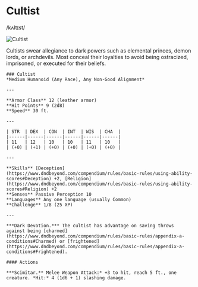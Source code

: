 # Cultist
/kʌltɪst/

![Cultist](https://www.dndbeyond.com/avatars/thumbnails/14/481/1000/1000/636364323106021375.png)

Cultists swear allegiance to dark powers such as elemental princes, demon lords, or archdevils. Most conceal their loyalties to avoid being ostracized, imprisoned, or executed for their beliefs.

```statblock:5e
### Cultist
*Medium Humanoid (Any Race), Any Non-Good Alignment*

---

**Armor Class** 12 (leather armor)
**Hit Points** 9 (2d8)
**Speed** 30 ft.

---

| STR  | DEX  | CON  | INT  | WIS  | CHA  |
|------|------|------|------|------|------|
| 11   | 12   | 10   | 10   | 11   | 10   |
| (+0) | (+1) | (+0) | (+0) | (+0) | (+0) |

---

**Skills** [Deception](https://www.dndbeyond.com/compendium/rules/basic-rules/using-ability-scores#Deception) +2, [Religion](https://www.dndbeyond.com/compendium/rules/basic-rules/using-ability-scores#Religion) +2
**Senses** Passive Perception 10
**Languages** Any one language (usually Common)
**Challenge** 1/8 (25 XP)

---

***Dark Devotion.*** The cultist has advantage on saving throws against being [charmed](https://www.dndbeyond.com/compendium/rules/basic-rules/appendix-a-conditions#Charmed) or [frightened](https://www.dndbeyond.com/compendium/rules/basic-rules/appendix-a-conditions#Frightened).

#### Actions

***Scimitar.** Melee Weapon Attack:* +3 to hit, reach 5 ft., one creature. *Hit:* 4 (1d6 + 1) slashing damage.
```